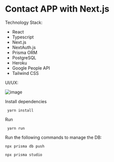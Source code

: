 # Contact APP with Next.js


Technology Stack:

- React
- Typescript 
- Next.js
- NextAuth.js
- Prisma ORM
- PostgreSQL 
- Heroku
- Google People API
- Tailwind CSS

UI/UX:

![image](https://user-images.githubusercontent.com/3438705/144513099-097d444c-2bc1-45c1-9d93-1f408961df29.png)


Install dependencies  

```
 yarn install
```

Run 

```
 yarn run
```



Run the following commands to manage the DB:

```
npx prisma db push

npx prisma studio
```
